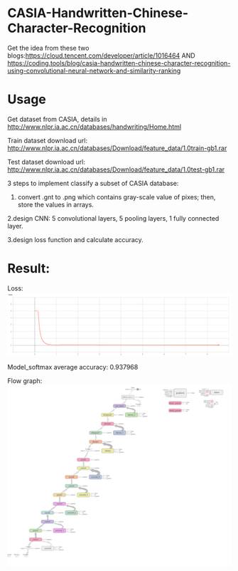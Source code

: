 # CASIA-Handwritten-Chinese-Character-Recognition

Get the idea from these two blogs:https://cloud.tencent.com/developer/article/1016464 AND
   https://coding.tools/blog/casia-handwritten-chinese-character-recognition-using-convolutional-neural-network-and-similarity-ranking


# Usage
Get dataset from CASIA, details in http://www.nlpr.ia.ac.cn/databases/handwriting/Home.html

Train dataset download url: http://www.nlpr.ia.ac.cn/databases/Download/feature_data/1.0train-gb1.rar

Test dataset download url: http://www.nlpr.ia.ac.cn/databases/Download/feature_data/1.0test-gb1.rar

3 steps to implement classify a subset of CASIA database:

 1. convert .gnt to .png which contains gray-scale value of pixes; then, store the values in arrays.

 2.design CNN: 5 convolutional layers, 5 pooling layers, 1 fully connected layer.

 3.design loss function and calculate accuracy.

# Result:
Loss:
![image](https://github.com/JinliangZ/CASIA-Handwritten-Chinese-Character-Recognition/blob/master/image/loss.jpg)


Model_softmax average accuracy: 0.937968


Flow graph:
![image](https://github.com/JinliangZ/CASIA-Handwritten-Chinese-Character-Recognition/blob/master/image/flow%20diagram.png)

